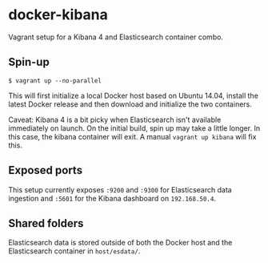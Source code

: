 docker-kibana
=============

Vagrant setup for a Kibana 4 and Elasticsearch container combo.

Spin-up
-------

~~~
$ vagrant up --no-parallel
~~~

This will first initialize a local Docker host based on Ubuntu 14.04,
install the latest Docker release and then download and initialize the two containers.

Caveat: Kibana 4 is a bit picky when Elasticsearch isn't available
immediately on launch. On the initial build, spin up may take
a little longer. In this case, the kibana container will exit.  A manual `vagrant up kibana` will fix this.

Exposed ports
-------------

This setup currently exposes `:9200` and `:9300` for Elasticsearch data
ingestion and `:5601` for the Kibana dashboard on `192.168.50.4`.

Shared folders
--------------

Elasticsearch data is stored outside of both the Docker host and the
Elasticsearch container in `host/esdata/`.
